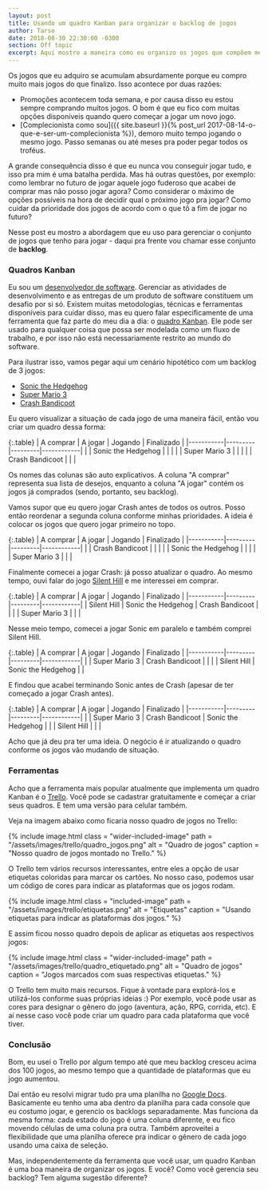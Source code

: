 ```yaml
---
layout: post
title: Usando um quadro Kanban para organizar o backlog de jogos
author: Tarso
date: 2018-08-30 22:30:00 -0300
section: Off topic
excerpt: Aqui mostro a maneira como eu organizo os jogos que compõem meu backlog.
---
```


Os jogos que eu adquiro se acumulam absurdamente porque eu compro muito mais jogos do que finalizo. Isso acontece por duas razões:

- Promoções acontecem toda semana, e por causa disso eu estou sempre comprando muitos jogos. O bom é que eu fico com muitas opções disponíveis quando quero começar a jogar um novo jogo.
- [Complecionista como sou]({{ site.baseurl }}{% post_url 2017-08-14-o-que-e-ser-um-complecionista %}), demoro muito tempo jogando o mesmo jogo. Passo semanas ou até meses pra poder pegar todos os troféus.

A grande consequência disso é que eu nunca vou conseguir jogar tudo, e isso pra mim é uma batalha perdida. Mas há outras questões, por exemplo: como lembrar no futuro de jogar aquele jogo fuderoso que acabei de comprar mas não posso jogar agora? Como considerar o máximo de opções possíveis na hora de decidir qual o próximo jogo pra jogar? Como cuidar da prioridade dos jogos de acordo com o que tô a fim de jogar no futuro?

Nesse post eu mostro a abordagem que eu uso para gerenciar o conjunto de jogos que tenho para jogar - daqui pra frente vou chamar esse conjunto de **backlog**.

### Quadros Kanban

Eu sou um [desenvolvedor de software](https://pt.wikipedia.org/wiki/Programador). Gerenciar as atividades de desenvolvimento e as entregas de um produto de software constituem um desafio por si só. Existem muitas metodologias, técnicas e ferramentas disponíveis para cuidar disso, mas eu quero falar especificamente de uma ferramenta que faz parte do meu dia a dia: o [quadro Kanban](https://en.wikipedia.org/wiki/Kanban_board). Ele pode ser usado para qualquer coisa que possa ser modelada como um fluxo de trabalho, e por isso não está necessariamente restrito ao mundo do software.

Para ilustrar isso, vamos pegar aqui um cenário hipotético com um backlog de 3 jogos:

- [Sonic the Hedgehog](https://pt.wikipedia.org/wiki/Sonic_the_Hedgehog)
- [Super Mario 3](https://pt.wikipedia.org/wiki/Super_Mario_Bros._3)
- [Crash Bandicoot](https://pt.wikipedia.org/wiki/Crash_Bandicoot_(jogo_eletr%C3%B4nico))

Eu quero visualizar a situação de cada jogo de uma maneira fácil, então vou criar um quadro dessa forma:

{:.table}
| A comprar | A jogar | Jogando | Finalizado |
|-----------|---------|---------|------------|
| | Sonic the Hedgehog | | |
| | Super Mario 3 | | |
| | Crash Bandicoot | | |

Os nomes das colunas são auto explicativos. A coluna "A comprar" representa sua lista de desejos, enquanto a coluna "A jogar" contém os jogos já comprados (sendo, portanto, seu backlog).

Vamos supor que eu quero jogar Crash antes de todos os outros. Posso então reordenar a segunda coluna conforme minhas prioridades. A ideia é colocar os jogos que quero jogar primeiro no topo.

{:.table}
| A comprar | A jogar | Jogando | Finalizado |
|-----------|---------|---------|------------|
| | Crash Bandicoot | | |
| | Sonic the Hedgehog | | |
| | Super Mario 3 | | |

Finalmente comecei a jogar Crash: já posso atualizar o quadro. Ao mesmo tempo, ouvi falar do jogo [Silent Hill](https://pt.wikipedia.org/wiki/Silent_Hill_(jogo_eletr%C3%B4nico)) e me interessei em comprar.

{:.table}
| A comprar | A jogar | Jogando | Finalizado |
|-----------|---------|---------|------------|
| Silent Hill | Sonic the Hedgehog | Crash Bandicoot | |
| | Super Mario 3 | | |

Nesse meio tempo, comecei a jogar Sonic em paralelo e também comprei Silent Hill.

{:.table}
| A comprar | A jogar | Jogando | Finalizado |
|-----------|---------|---------|------------|
| | Super Mario 3 | Crash Bandicoot | |
| | Silent Hill | Sonic the Hedgehog | |

E findou que acabei terminando Sonic antes de Crash (apesar de ter começado a jogar Crash antes).

{:.table}
| A comprar | A jogar | Jogando | Finalizado |
|-----------|---------|---------|------------|
| | Super Mario 3 | Crash Bandicoot | Sonic the Hedgehog |
| | Silent Hill | | |

Acho que já deu pra ter uma ideia. O negócio é ir atualizando o quadro conforme os jogos vão mudando de situação.

### Ferramentas

Acho que a ferramenta mais popular atualmente que implementa um quadro Kanban é o [Trello](https://trello.com/). Você pode se cadastrar gratuitamente e começar a criar seus quadros. E tem uma versão para celular também.

Veja na imagem abaixo como ficaria nosso quadro de jogos no Trello:

{%
  include image.html
  class = "wider-included-image"
  path = "/assets/images/trello/quadro_jogos.png"
  alt = "Quadro de jogos"
  caption = "Nosso quadro de jogos montado no Trello."
%}

O Trello tem vários recursos interessantes, entre eles a opção de usar etiquetas coloridas para marcar os cartões. No nosso caso, podemos usar um código de cores para indicar as plataformas que os jogos rodam.

{%
  include image.html
  class = "included-image"
  path = "/assets/images/trello/etiquetas.png"
  alt = "Etiquetas"
  caption = "Usando etiquetas para indicar as plataformas dos jogos."
%}

E assim ficou nosso quadro depois de aplicar as etiquetas aos respectivos jogos:

{%
  include image.html
  class = "wider-included-image"
  path = "/assets/images/trello/quadro_etiquetado.png"
  alt = "Quadro de jogos"
  caption = "Jogos marcados com suas respectivas etiquetas."
%}

O Trello tem muito mais recursos. Fique à vontade para explorá-los e utilizá-los conforme suas próprias ideias :) Por exemplo, você pode usar as cores para designar o gênero do jogo (aventura, ação, RPG, corrida, etc). E aí nesse caso você pode criar um quadro para cada plataforma que você tiver.

### Conclusão

Bom, eu usei o Trello por algum tempo até que meu backlog cresceu acima dos 100 jogos, ao mesmo tempo que a quantidade de plataformas que eu jogo aumentou.

Daí então eu resolvi migrar tudo pra uma planilha no [Google Docs](https://docs.google.com/). Basicamente eu tenho uma aba dentro da planilha para cada console que eu costumo jogar, e gerencio os backlogs separadamente. Mas funciona da mesma forma: cada estado do jogo é uma coluna diferente, e eu fico movendo células de uma coluna pra outra. Também aproveitei a flexibilidade que uma planilha oferece pra indicar o gênero de cada jogo usando uma caixa de seleção.

Mas, independentemente da ferramenta que você usar, um quadro Kanban é uma boa maneira de organizar os jogos. E você? Como você gerencia seu backlog? Tem alguma sugestão diferente?
